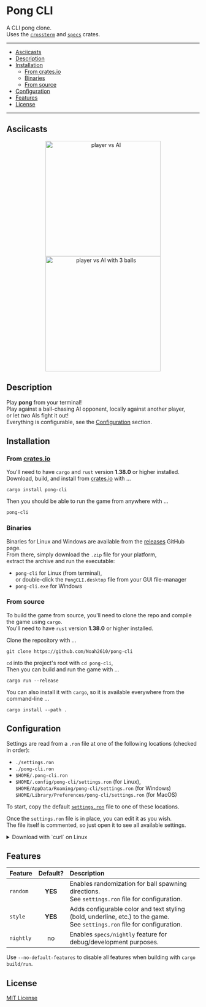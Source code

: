 # Pong CLI
A CLI pong clone.  
Uses the [`crossterm`][crossterm] and [`specs`][specs] crates.

---

- [Asciicasts](#asciicasts)
- [Description](#description)
- [Installation](#installation)
  - [From crates.io](#from-cratesio)
  - [Binaries](#binaries)
  - [From source](#from-source)
- [Configuration](#configuration)
- [Features](#features)
- [License](#license)

---

## Asciicasts
<p align="center">
  <a href="https://asciinema.org/a/277218" target="_blank">
    <img
     title="player vs AI"
     src="https://asciinema.org/a/277218.svg"
     width="300px" />
  </a>
  <a href="https://asciinema.org/a/277219" target="_blank">
    <img
    title="player vs AI with 3 balls"
    src="https://asciinema.org/a/277219.svg"
    width="300px" />
  </a>
</p>

## Description
Play __pong__ from your terminal!  
Play against a ball-chasing AI opponent,  locally against another player,  
or let _two_ AIs fight it out!  
Everything is configurable, see the [Configuration][readme-configuration] section.

## Installation
### From [crates.io][crates.io]
You'll need to have `cargo` and `rust` version __1.38.0__ or higher installed.  
Download, build, and install from [crates.io][crates.io] with ...
```
cargo install pong-cli
```
Then you should be able to run the game from anywhere with ...
```
pong-cli
```

### Binaries
Binaries for Linux and Windows are available from the [releases] GitHub page.  
From there, simply download the `.zip` file for your platform,  
extract the archive and run the executable:  
- `pong-cli` for Linux (from terminal),  
  or double-click the `PongCLI.desktop` file from your GUI file-manager
- `pong-cli.exe` for Windows

### From source
To build the game from source, you'll need to clone the repo and compile the game using `cargo`.  
You'll need to have `rust` version __1.38.0__ or higher installed.  

Clone the repository with ...
```
git clone https://github.com/Noah2610/pong-cli
```
`cd` into the project's root with `cd pong-cli`,  
Then you can build and run the game with ...
```
cargo run --release
```
You can also install it with `cargo`, so it is available everywhere from the command-line ...
```
cargo install --path .
```

## Configuration
Settings are read from a `.ron` file at one of the following locations (checked in order):
- `./settings.ron`
- `./pong-cli.ron`
- `$HOME/.pong-cli.ron`
- `$HOME/.config/pong-cli/settings.ron` (for Linux),  
  `$HOME/AppData/Roaming/pong-cli/settings.ron` (for Windows)  
  `$HOME/Library/Preferences/pong-cli/settings.ron` (for MacOS)

To start, copy the default [`settings.ron`][settings.ron] file to one of these locations.

Once the `settings.ron` file is in place, you can edit it as you wish.  
The file itself is commented, so just open it to see all available settings.

<details>
  <summary>
  Download with `curl` on Linux
  </summary>

  On Linux, you can enter the following (if you have `curl` installed), to  
  automatically create the proper directory/directories and download the latest `settings.ron` file:

  ```
  mkdir -p ~/.config/pong-cli
  curl https://raw.githubusercontent.com/Noah2610/pong-cli/master/settings.ron > ~/.config/pong-cli/settings.ron
  ```
</details>

## Features
| Feature   | Default? | Description |
| :-------- | :------: | :---------- |
| `random`  | __YES__  | Enables randomization for ball spawning directions.<br />See `settings.ron` file for configuration. |
| `style`   | __YES__  | Adds configurable color and text styling (bold, underline, etc.) to the game.<br />See `settings.ron` file for configuration. |
| `nightly` | no       | Enables `specs/nightly` feature for debug/development purposes. |

Use `--no-default-features` to disable all features when building with `cargo build/run`.

## License
[MIT License][mit]

[mit]:                  https://github.com/Noah2610/pong-cli/blob/master/LICENSE
[crossterm]:            https://github.com/crossterm-rs/crossterm
[specs]:                https://github.com/amethyst/specs
[settings.ron]:         https://github.com/Noah2610/pong-cli/blob/master/settings.ron
[issue-settings]:       https://github.com/Noah2610/pong-cli/issues/2
[releases]:             https://github.com/Noah2610/pong-cli/releases
[readme-configuration]: #configuration
[crates.io]:            https://crates.io/crates/pong-cli

